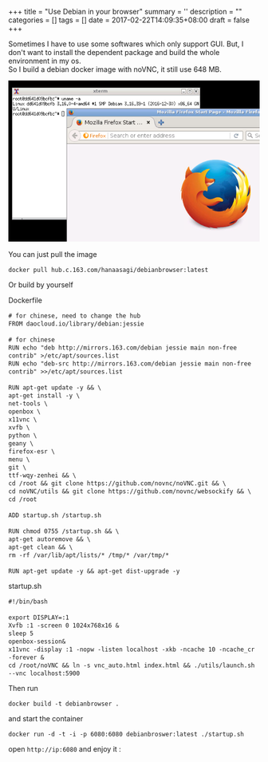 
+++
title = "Use Debian in your browser"
summary = ''
description = ""
categories = []
tags = []
date = 2017-02-22T14:09:35+08:00
draft = false
+++

Sometimes I have to use some softwares which only support GUI. But, I don't want to install the dependent package and build the whole environment in my os.  
So I build a debian docker image with noVNC, it still use 648 MB.  

![](../../images/2017/02/2017-02-22-20-23-41----.png)

You can just pull the image  

    docker pull hub.c.163.com/hanaasagi/debianbrowser:latest

Or build by yourself  

Dockerfile  

    # for chinese, need to change the hub
    FROM daocloud.io/library/debian:jessie
    
    # for chinese
    RUN echo "deb http://mirrors.163.com/debian jessie main non-free contrib" >/etc/apt/sources.list
    RUN echo "deb-src http://mirrors.163.com/debian jessie main non-free contrib" >>/etc/apt/sources.list

    RUN apt-get update -y && \
    apt-get install -y \
    net-tools \
    openbox \
    x11vnc \
    xvfb \
    python \
    geany \
    firefox-esr \
    menu \
    git \
    ttf-wqy-zenhei && \
    cd /root && git clone https://github.com/novnc/noVNC.git && \
    cd noVNC/utils && git clone https://github.com/novnc/websockify && \
    cd /root

    ADD startup.sh /startup.sh

    RUN chmod 0755 /startup.sh && \
    apt-get autoremove && \
    apt-get clean && \
    rm -rf /var/lib/apt/lists/* /tmp/* /var/tmp/*

    RUN apt-get update -y && apt-get dist-upgrade -y

startup.sh

    #!/bin/bash

    export DISPLAY=:1
    Xvfb :1 -screen 0 1024x768x16 &
    sleep 5
    openbox-session&
    x11vnc -display :1 -nopw -listen localhost -xkb -ncache 10 -ncache_cr -forever &
    cd /root/noVNC && ln -s vnc_auto.html index.html && ./utils/launch.sh --vnc localhost:5900

Then run

    docker build -t debianbrowser .

and start the container  

    docker run -d -t -i -p 6080:6080 debianbroswer:latest ./startup.sh

open `http://ip:6080` and enjoy it :

    